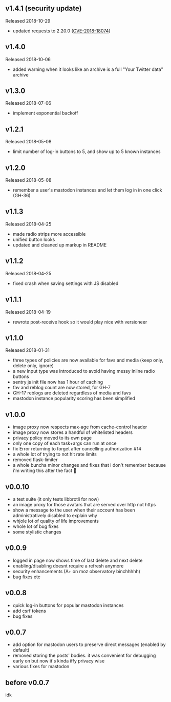 ## v1.4.1 (security update)

Released 2018-10-29

* updated requests to 2.20.0 ([CVE-2018-18074](https://nvd.nist.gov/vuln/detail/CVE-2018-18074))

## v1.4.0

Released 2018-10-06

* added warning when it looks like an archive is a full "Your Twitter data" archive

## v1.3.0

Released 2018-07-06

* implement exponential backoff

## v1.2.1

Released 2018-05-08

* limit number of log-in buttons to 5, and show up to 5 known instances

## v1.2.0

Released 2018-05-08

* remember a user's mastodon instances and let them log in in one click (GH-36)

## v1.1.3

Released 2018-04-25

* made radio strips more accessible
* unified button looks
* updated and cleaned up markup in README

## v1.1.2

Released 2018-04-25

* fixed crash when saving settings with JS disabled

## v1.1.1

Released 2018-04-19

* rewrote post-receive hook so it would play nice with versioneer

## v1.1.0

Released 2018-01-31

* three types of policies are now available for favs and media (keep only, delete only, ignore)
* a new input type was introduced to avoid having messy inline radio buttons
* sentry js init file now has 1 hour of caching
* fav and reblog count are now stored, for GH-7
* GH-17 reblogs are deleted regardless of media and favs
* mastodon instance popularity scoring has been simplified

## v1.0.0

* image proxy now respects max-age from cache-control header
* image proxy now stores a handful of whitelisted headers
* privacy policy moved to its own page
* only one copy of each task+args can run at once
* fix Error returning to forget after cancelling authorization #14
* a whole lot of trying to not hit rate limits
* removed flask-limiter
* a whole buncha minor changes and fixes that i don't remember because i'm writing this after the fact 🤷

## v0.0.10

* a test suite (it only tests libbrotli for now)
* an image proxy for those avatars that are served over http not https
* show a message to the user when their account has been
  administratively disabled to explain why
* whjole lot of quality of life improvements
* whole lot of bug fixes
* some stylistic changes

## v0.0.9

* logged in page now shows time of last delete and next delete
* enabling/disabling doesnt require a refresh anymore
* security enhancements (A+ on moz observatory binchhhhh)
* bug fixes etc

## v0.0.8

* quick log-in buttons for popular mastodon instances
* add csrf tokens
* bug fixes

## v0.0.7

* add option for mastodon users to preserve direct messages (enabled by default)
* removed storing the posts' bodies. it was convenient for debugging early on but now it's kinda iffy privacy wise
* various fixes for mastodon

## before v0.0.7

idk

